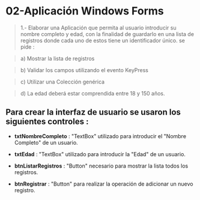 # 02-Aplicación Windows Forms

> 1.- Elaborar una Aplicación que permita al usuario introducir su nombre completo y edad, con la finalidad de guardarlo en una lista de registros donde cada uno de estos tiene un identificador único. 
se pide :

> a) Mostrar la lista de registros

> b) Validar los campos utilizando el evento KeyPress

> c) Utilizar una Colección genérica

> d) La edad deberá estar comprendida entre 18 y 150 años.

>>>>>>>>>>>>>>>>>>>>>>>>>>>>>

## Para crear la interfaz de usuario se usaron los siguientes controles :

* <b>txtNombreCompleto</b> : "TextBox" utilizado para introducir el "Nombre Completo" de un usuario.

* <b>txtEdad</b> : "TextBox" utilizado para introducir la "Edad" de un usuario.

* <b>btnListarRegistros</b> : "Button" necesario para mostrar la lista todos los registros.

* <b>btnRegistrar</b> : "Button" para realizar la operación de adicionar un nuevo registro.